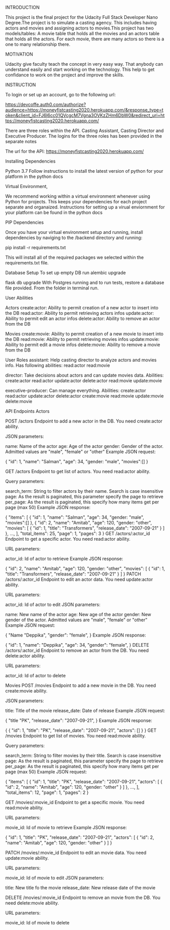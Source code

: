 INTRODUCTION

This project is the final project for the Udacity Full Stack Developer Nano Degree.The project is to simulate a casting agency. This includes having actors and movies and assigning actors to movies.This project has two models/tables: A movie table that holds all the movies and an actors table that holds all the actors. For each movie, there are many actors so there is a one to many relationship there. 

MOTIVATION

Udacity give faculty teach the concept in very easy way. That anybody can understand easily and start working on the technology. This help to get confidance to work on the project and improve the skills.

INSTRUCTION

To login or set up an account, go to the following url: 

https://devcoffe.auth0.com/authorize?audience=https://moneyfistcasting2020.herokuapp.com/&response_type=token&client_id=FJ6I6cc01QVcgcM7Vgna3OVKzZHm6DbW0&redirect_uri=https://moneyfistcasting2020.herokuapp.com/

There are three roles within the API. Casting Assistant, Casting Director and Executive Producer. The logins for the three roles has been provided in the separate notes 

The url for the API:
https://moneyfistcasting2020.herokuapp.com/

Installing Dependencies

Python 3.7
Follow instructions to install the latest version of python for your platform in the python docs

Virtual Environment,

We recommend working within a virtual environment whenever using Python for projects. This keeps your dependencies for each project separate and organaized. Instructions for setting up a virual enviornment for your platform can be found in the python docs

PIP Dependencies

Once you have your virtual environment setup and running, install dependencies by naviging to the /backend directory and running:

pip install -r requirements.txt

This will install all of the required packages we selected within the requirements.txt file.

Database Setup
To set up empty DB run alembic upgrade

flask db upgrade
With Postgres running and to run tests, restore a database file provided. From the folder in terminal run. 

User Abilities

Actors
create:actor: Ability to permit creation of a new actor to insert into the DB
read:actor: Ability to permit retrieving actors infos
update:actor: Ability to permit edit an actor infos
delete:actor: Ability to remove an actor from the DB

Movies
create:movie: Ability to permit creation of a new movie to insert into the DB
read:movie: Ability to permit retrieving movies infos
update:movie: Ability to permit edit a movie infos
delete:movie: Ability to remove a movie from the DB

User Roles
assistant: Help casting director to analyze actors and movies info. Has following abilities:
read:actor
read:movie

director: Take decisions about actors and can update movies data. Abilities:
create:actor
read:actor
update:actor
delete:actor
read:movie
update:movie

executive-producer: Can manage everything. Abilities:
create:actor
read:actor
update:actor
delete:actor
create:movie
read:movie
update:movie
delete:movie

API Endpoints
Actors

POST /actors
Endpoint to add a new actor in the DB. You need create:actor ability.

JSON parameters:

name: Name of the actor
age: Age of the actor
gender: Gender of the actor. Admitted values are "male", "female" or "other"
Example JSON request:

{
    "id": 1,
    "name": "Salman",
    "age": 34,
    "gender: "male",
    "movies":[]
}

GET /actors
Endpoint to get list of actors. You need read:actor ability.

Query parameters:

search_term: String to filter actors by their name. Search is case insensitive
page: As the result is paginated, this parameter specify the page to retrieve
per_page: As the result is paginated, this specify how many items get per page (max 50)
Example JSON response:

{
    "items": [
        {
            "id": 1,
            "name": "Salman",
            "age": 34,
            "gender: "male",
            "movies":[]
        },
        {
            "id": 2,
            "name": "Amitab",
            "age": 120,
            "gender: "other",
            "movies": [
                {
                    "id": 1,
                    "title": "Transformers",
                    "release_date": "2007-09-21"
                }
            ]
        },
        ...,
    ],
    "total_items": 25,
    "page": 1,
    "pages": 3
}
GET /actors/:actor_id
Endpoint to get a specific actor. You need read:actor ability.

URL parameters:

actor_id: Id of actor to retrieve
Example JSON response:

 {
    "id": 2,
    "name": "Amitab",
    "age": 120,
    "gender: "other",
    "movies": [
        {
            "id": 1,
            "title": "Transformers",
            "release_date": "2007-09-21"
        }
    ]
}
PATCH /actors/:actor_id
Endpoint to edit an actor data. You need update:actor ability.

URL parameters:

actor_id: Id of actor to edit
JSON parameters:

name: New name of the actor
age: New age of the actor
gender: New gender of the actor. Admitted values are "male", "female" or "other"
Example JSON request:

{
    "Name "Deppika",
    "gender": "female",
}
Example JSON response:

{
    "id": 1,
    "name": "Deppika",
    "age": 34,
    "gender": "female",
}
DELETE /actors/:actor_id
Endpoint to remove an actor from the DB. You need delete:actor ability.

URL parameters:

actor_id: Id of actor to delete

Movies
POST /movies
Endpoint to add a new movie in the DB. You need create:movie ability.

JSON parameters:

title: Title of the movie
release_date: Date of release
Example JSON request:

{
    "title "PK",
    "release_date": "2007-09-21",
}
Example JSON response:

{
    {
        "id": 1,
        "title": "PK",
        "release_date": "2007-09-21",
        "actors": []
    }
}
GET /movies
Endpoint to get list of movies. You need read:movie ability.

Query parameters:

search_term: String to filter movies by their title. Search is case insensitive
page: As the result is paginated, this parameter specify the page to retrieve
per_page: As the result is paginated, this specify how many items get per page (max 50)
Example JSON request:

{
    "items": [
        {
            "id": 1,
            "title": "PK",
            "release_date": "2007-09-21",
            "actors": [
                {
                    "id": 2,
                    "name": "Amitab",
                    "age": 120,
                    "gender: "other"
                }
            ]
        },
        ...,
    ],
    "total_items": 12,
    "page": 1,
    "pages": 2
}

GET /movies/:movie_id
Endpoint to get a specific movie. You need read:movie ability.

URL parameters:

movie_id: Id of movie to retrieve
Example JSON response:

{
    "id": 1,
    "title": "PK",
    "release_date": "2007-09-21",
    "actors": [
        {
            "id": 2,
            "name": "Amitab",
            "age": 120,
            "gender: "other"
        }
    ]
}

PATCH /movies/:movie_id
Endpoint to edit an movie data. You need update:movie ability.

URL parameters:

movie_id: Id of movie to edit
JSON parameters:

title: New title fo the movie
release_date: New release date of the movie

DELETE /movies/:movie_id
Endpoint to remove an movie from the DB. You need delete:movie ability.

URL parameters:

movie_id: Id of movie to delete
